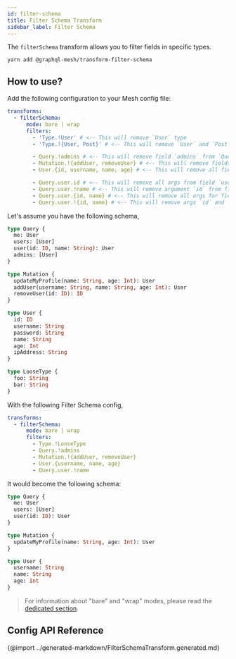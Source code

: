 ```yaml
---
id: filter-schema
title: Filter Schema Transform
sidebar_label: Filter Schema
---
```


The `filterSchema` transform allows you to filter fields in specific types.

```
yarn add @graphql-mesh/transform-filter-schema
```

## How to use?

Add the following configuration to your Mesh config file:

```yaml
transforms:
  - filterSchema:
      mode: bare | wrap
      filters:
        - 'Type.!User' # <-- This will remove `User` type
        - 'Type.!{User, Post}' # <-- This will remove `User` and `Post` types

        - Query.!admins # <-- This will remove field `admins` from `Query` type
        - Mutation.!{addUser, removeUser} # <-- This will remove fields `addUser` and `removeUser` from `Mutation` type
        - User.{id, username, name, age} # <-- This will remove all fields, from User type, except `id`, `username`, `name` and `age`

        - Query.user.id # <-- This will remove all args from field `user`, in Query type, except `id` only
        - Query.user.!name # <-- This will remove argument `id` from field `user`, in Query type
        - Query.user.{id, name} # <-- This will remove all args for field `user`, in Query type, except `id` and `name`
        - Query.user.!{id, name} # <-- This will remove args `id` and `name` from field `user`, in Query type
```

Let's assume you have the following schema,

```graphql
type Query {
  me: User
  users: [User]
  user(id: ID, name: String): User
  admins: [User]
}

type Mutation {
  updateMyProfile(name: String, age: Int): User
  addUser(username: String, name: String, age: Int): User
  removeUser(id: ID): ID
}

type User {
  id: ID
  username: String
  password: String
  name: String
  age: Int
  ipAddress: String
}

type LooseType {
  foo: String
  bar: String
}
```

With the following Filter Schema config,

```yaml
transforms:
  - filterSchema:
      mode: bare | wrap
      filters:
        - Type.!LooseType
        - Query.!admins
        - Mutation.!{addUser, removeUser}
        - User.{username, name, age}
        - Query.user.!name
```

It would become the following schema:

```graphql
type Query {
  me: User
  users: [User]
  user(id: ID): User
}

type Mutation {
  updateMyProfile(name: String, age: Int): User
}

type User {
  username: String
  name: String
  age: Int
}
```

> For information about "bare" and "wrap" modes, please read the [dedicated section](/docs/getting-started/mesh-transforms#two-different-modes).

## Config API Reference

{@import ../generated-markdown/FilterSchemaTransform.generated.md}
